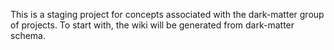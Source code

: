 This is a staging project for concepts associated with the dark-matter group of projects. To start with, the wiki will be generated from dark-matter schema.